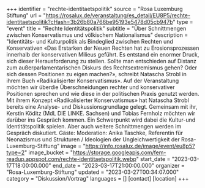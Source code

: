 +++
identifier = "rechte-identitaetspolitik"
source = "Rosa Luxemburg Stiftung"
url = "https://rosalux.de/veranstaltung/es_detail/EU8P5/rechte-identitaetspolitik?cHash=3b26b80a766be95193e5478d05cb947b"
type = "event"
title = "Rechte Identitätspolitik"
subtitle = "Über Schnittmengen zwischen Konservatismus und völkischem Nationalismus"
description = "Identitäts- und Kulturpolitik als Bindeglied zwischen Rechten und Konservativen
«Das Erstarken der Neuen Rechten hat zu Erosionsprozessen innerhalb der konservativen Milieus geführt. Es entstand ein enormer Druck, sich dieser Herausforderung zu stellen. Sollte man entschieden auf Distanz zum außerparlamentarischen Diskurs des Rechtsextremismus gehen? Oder sich dessen Positionen zu eigen machen?», schreibt Natascha Strobl in ihrem Buch «Radikalisierter Konservatismus».
Auf der Veranstaltung möchten wir überdie Überschneidungen rechter und konservativer Positionen sprechen und wie diese in der politischen Praxis genutzt werden. Mit ihrem Konzept «Radikalisierter Konservatismus» hat Natascha Strobl bereits eine Analyse- und Diskussionsgrundlage gelegt. Gemeinsam mit ihr, Kerstin Köditz (MdL DIE LINKE. Sachsen) und Tobias Fernholz möchten wir darüber ins Gespräch kommen. Ein Schwerpunkt wird dabei die Kultur-und Identitätspolitik spielen. Aber auch weitere Schnittmengen werden im Gespräch diskutiert. 
Gäste:
Moderation: Anika Taschke, Referentin für Neonazismus und Strukturen / Ideologien der Ungleichwertigkeit der Rosa-Luxemburg-Stiftung"
image = "https://info.rosalux.de/image/event/eu8p5?type=2"
image_bucket = "https://storage.googleapis.com/fem-readup.appspot.com/rechte-identitaetspolitik.webp"
start_date = "2023-03-17T18:00:00.000"
end_date = "2023-03-17T21:00:00.000"
organizer = "Rosa-Luxemburg-Stiftung"
updated = "2023-03-27T00:34:07.000"
category = "Diskussion/Vortrag"
languages = []
[contact]
[location]
+++